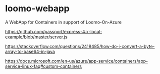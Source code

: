 # loomo-webapp
A WebApp for Containers in support of Loomo-On-Azure

https://github.com/passport/express-4.x-local-example/blob/master/server.js

https://stackoverflow.com/questions/2418485/how-do-i-convert-a-byte-array-to-base64-in-java

https://docs.microsoft.com/en-us/azure/app-service/containers/app-service-linux-faq#custom-containers

